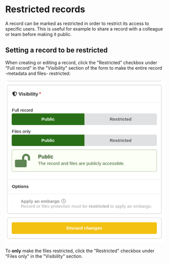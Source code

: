 # Restricted records

A record can be marked as restricted in order to restrict its access to specific users. This is useful for example to share a record with a colleague or team before making it public.

## Setting a record to be restricted

When creating or editing a record, click the "Restricted" checkbox under "Full record" in the "Visibility" section of the form to make the entire record -metadata and files- restricted:

![Visibility Options](./img/visibility_options.png)

To **only** make the files restricted, click the "Restricted" checkbox under "Files only" in the "Visibility" section.
